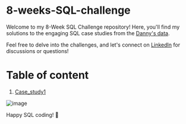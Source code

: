 # 8-weeks-SQL-challenge

Welcome to my 8-Week SQL Challenge repository! Here, you'll find my solutions to the engaging SQL case studies from the [Danny's data](https://8weeksqlchallenge.com/).

Feel free to delve into the challenges, and let's connect on [LinkedIn](https://www.linkedin.com/in/sushmita-roy-341abb267/) for discussions or questions!

# Table of content
1. [Case_study1
](https://github.com/roysushmita/8-weeks-SQL-challenge/tree/main/case%20study_1
)

![image](https://github.com/roysushmita/8-weeks-SQL-challenge/assets/129031314/b25d9107-63fc-463a-80d8-e5a54b168f33)


Happy SQL coding! 🚀
